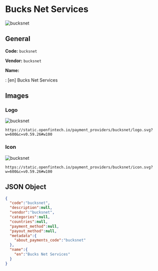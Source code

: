 
# Bucks Net Services 
![bucksnet](https://static.openfintech.io/payment_providers/bucksnet/logo.svg?w=600&c=v0.59.26#w100)  

## General 
 
**Code:** `bucksnet`  
 
**Vendor:** `bucksnet`  
 
**Name:**  
 
:	[en] Bucks Net Services  

## Images 

### Logo 
 
![bucksnet](https://static.openfintech.io/payment_providers/bucksnet/logo.svg?w=600&c=v0.59.26#w100)  

```
https://static.openfintech.io/payment_providers/bucksnet/logo.svg?w=600&c=v0.59.26#w100
```  

### Icon 
 
![bucksnet](https://static.openfintech.io/payment_providers/bucksnet/icon.svg?w=600&c=v0.59.26#w100)  

```
https://static.openfintech.io/payment_providers/bucksnet/icon.svg?w=600&c=v0.59.26#w100
```  

## JSON Object 

```json
{
  "code":"bucksnet",
  "description":null,
  "vendor":"bucksnet",
  "categories":null,
  "countries":null,
  "payment_method":null,
  "payout_method":null,
  "metadata":{
    "about_payments_code":"bucksnet"
  },
  "name":{
    "en":"Bucks Net Services"
  }
}
```  

